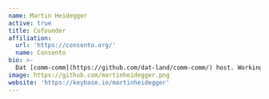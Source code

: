 ```yaml
---
name: Martin Heidegger
active: true
title: Cofounder
affiliation:
  url: 'https://consento.org/'
  name: Consento
bio: >-
  Dat [comm-comm](https://github.com/dat-land/comm-comm/) host. Working on dat for (react) mobile apps.
image: https://github.com/martinheidegger.png
website: 'https://keybase.io/martinheidegger'
---
```

